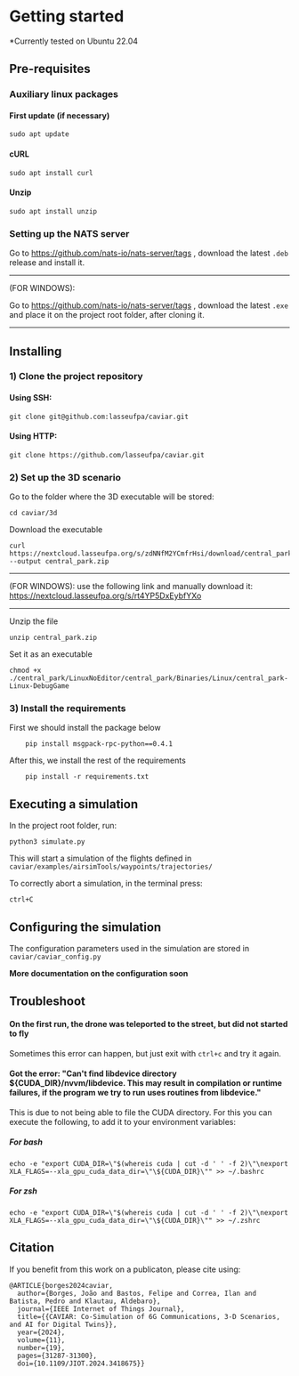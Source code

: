 # Getting started

\*Currently tested on Ubuntu 22.04

## Pre-requisites

### Auxiliary linux packages

#### First update (if necessary)

    sudo apt update

#### cURL

    sudo apt install curl

#### Unzip

    sudo apt install unzip

### Setting up the NATS server

Go to https://github.com/nats-io/nats-server/tags , download the latest `.deb` release and install it.

---

(FOR WINDOWS):

Go to https://github.com/nats-io/nats-server/tags , download the latest `.exe` and place it on the project root folder, after cloning it.

---

## Installing

### 1) Clone the project repository

#### Using SSH:

    git clone git@github.com:lasseufpa/caviar.git

#### Using HTTP:

    git clone https://github.com/lasseufpa/caviar.git

### 2) Set up the 3D scenario

Go to the folder where the 3D executable will be stored:

```
cd caviar/3d
```

Download the executable

```
curl https://nextcloud.lasseufpa.org/s/zdNNfM2YCmfrHsi/download/central_park.zip --output central_park.zip

```

---

(FOR WINDOWS): use the following link and manually download it:
https://nextcloud.lasseufpa.org/s/rt4YP5DxEybfYXo

---

Unzip the file

```
unzip central_park.zip
```

Set it as an executable

    chmod +x ./central_park/LinuxNoEditor/central_park/Binaries/Linux/central_park-Linux-DebugGame

### 3) Install the requirements

First we should install the package below

```
    pip install msgpack-rpc-python==0.4.1
```

After this, we install the rest of the requirements

```
    pip install -r requirements.txt
```

## Executing a simulation

In the project root folder, run:

    python3 simulate.py

This will start a simulation of the flights defined in `caviar/examples/airsimTools/waypoints/trajectories/`

To correctly abort a simulation, in the terminal press:

    ctrl+C

## Configuring the simulation

The configuration parameters used in the simulation are stored in `caviar/caviar_config.py`

**More documentation on the configuration soon**

## Troubleshoot

#### On the first run, the drone was teleported to the street, but did not started to fly

Sometimes this error can happen, but just exit with `ctrl+c` and try it again.

#### Got the error: "Can't find libdevice directory ${CUDA_DIR}/nvvm/libdevice. This may result in compilation or runtime failures, if the program we try to run uses routines from libdevice."

This is due to not being able to file the CUDA directory. For this you can execute the following, to add it to your environment variables:

##### For bash

    echo -e "export CUDA_DIR=\"$(whereis cuda | cut -d ' ' -f 2)\"\nexport XLA_FLAGS=--xla_gpu_cuda_data_dir=\"\${CUDA_DIR}\"" >> ~/.bashrc

##### For zsh

    echo -e "export CUDA_DIR=\"$(whereis cuda | cut -d ' ' -f 2)\"\nexport XLA_FLAGS=--xla_gpu_cuda_data_dir=\"\${CUDA_DIR}\"" >> ~/.zshrc

## Citation

If you benefit from this work on a publicaton, please cite using:

```
@ARTICLE{borges2024caviar,
  author={Borges, João and Bastos, Felipe and Correa, Ilan and Batista, Pedro and Klautau, Aldebaro},
  journal={IEEE Internet of Things Journal},
  title={{CAVIAR: Co-Simulation of 6G Communications, 3-D Scenarios, and AI for Digital Twins}},
  year={2024},
  volume={11},
  number={19},
  pages={31287-31300},
  doi={10.1109/JIOT.2024.3418675}}
```
